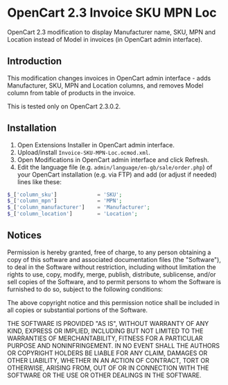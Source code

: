 OpenCart 2.3 Invoice SKU MPN Loc
===============
OpenCart 2.3 modification to display Manufacturer name, SKU, MPN and Location instead of Model in invoices (in OpenCart admin interface).

## Introduction

This modification changes invoices in OpenCart admin interface - adds Manufacturer, SKU, MPN and Location columns, and removes Model column from table of products in the invoice.

This is tested only on OpenCart 2.3.0.2.

## Installation

1. Open Extensions Installer in OpenCart admin interface.
1. Upload/install `Invoice-SKU-MPN-Loc.ocmod.xml`.
1. Open Modifications in OpenCart admin interface and click Refresh.
1. Edit the language file (e.g. `admin/language/en-gb/sale/order.php`) of your OpenCart installation (e.g. via FTP) and add (or adjust if needed) lines like these:

```php
$_['column_sku']             = 'SKU';
$_['column_mpn']             = 'MPN';
$_['column_manufacturer']    = 'Manufacturer';
$_['column_location']        = 'Location';
```


## Notices

Permission is hereby granted, free of charge, to any person obtaining a copy
of this software and associated documentation files (the "Software"), to deal
in the Software without restriction, including without limitation the rights
to use, copy, modify, merge, publish, distribute, sublicense, and/or sell
copies of the Software, and to permit persons to whom the Software is
furnished to do so, subject to the following conditions:

The above copyright notice and this permission notice shall be included in all
copies or substantial portions of the Software.

THE SOFTWARE IS PROVIDED "AS IS", WITHOUT WARRANTY OF ANY KIND, EXPRESS OR
IMPLIED, INCLUDING BUT NOT LIMITED TO THE WARRANTIES OF MERCHANTABILITY,
FITNESS FOR A PARTICULAR PURPOSE AND NONINFRINGEMENT. IN NO EVENT SHALL THE
AUTHORS OR COPYRIGHT HOLDERS BE LIABLE FOR ANY CLAIM, DAMAGES OR OTHER
LIABILITY, WHETHER IN AN ACTION OF CONTRACT, TORT OR OTHERWISE, ARISING FROM,
OUT OF OR IN CONNECTION WITH THE SOFTWARE OR THE USE OR OTHER DEALINGS IN THE
SOFTWARE.
